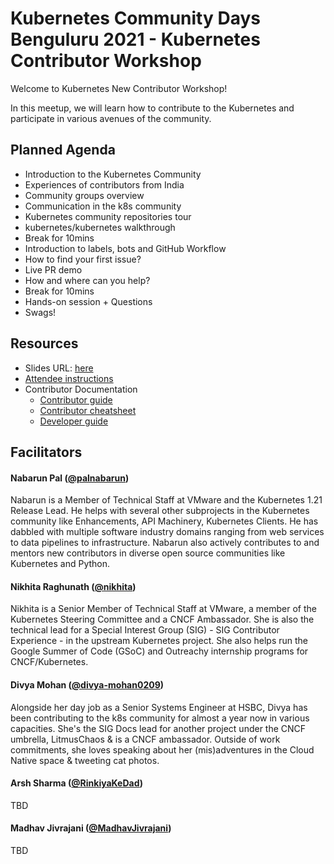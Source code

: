 # Kubernetes Community Days Benguluru 2021 - Kubernetes Contributor Workshop

Welcome to Kubernetes New Contributor Workshop!

In this meetup, we will learn how to contribute to the Kubernetes and participate in various avenues of the community.

## Planned Agenda

- Introduction to the Kubernetes Community
- Experiences of contributors from India
- Community groups overview
- Communication in the k8s community
- Kubernetes community repositories tour
- kubernetes/kubernetes walkthrough
- Break for 10mins
- Introduction to labels, bots and GitHub Workflow
- How to find your first issue?
- Live PR demo
- How and where can you help?
- Break for 10mins
- Hands-on session + Questions
- Swags!

## Resources

- Slides URL: [here](http://bit.ly/kcdblr-contrib-workshop)
- [Attendee instructions](attendee-instructions.md)
- Contributor Documentation
  - [Contributor guide](https://www.kubernetes.dev/docs/guide/)
  - [Contributor cheatsheet](https://www.kubernetes.dev/docs/contributor-cheatsheet/)
  - [Developer guide](https://github.com/kubernetes/community/tree/master/contributors/devel)

## Facilitators

#### Nabarun Pal (**[@palnabarun](https://github.com/palnabarun)**)

Nabarun is a Member of Technical Staff at VMware and the Kubernetes 1.21 Release Lead. He helps with several other subprojects in the Kubernetes community like Enhancements, API Machinery, Kubernetes Clients. He has dabbled with multiple software industry domains ranging from web services to data pipelines to infrastructure. Nabarun also actively contributes to and mentors new contributors in diverse open source communities like Kubernetes and Python.

#### Nikhita Raghunath (**[@nikhita](https://github.com/nikhita)**)

Nikhita is a Senior Member of Technical Staff at VMware, a member of the Kubernetes Steering Committee and a CNCF Ambassador. She is also the technical lead for a Special Interest Group (SIG) - SIG Contributor Experience - in the upstream Kubernetes project. She also helps run the Google Summer of Code (GSoC) and Outreachy internship programs for CNCF/Kubernetes.

#### Divya Mohan (**[@divya-mohan0209](https://github.com/divya-mohan0209)**)

Alongside her day job as a Senior Systems Engineer at HSBC, Divya has been contributing to the k8s community for almost a year now in various capacities. She's the SIG Docs lead for another project under the CNCF umbrella, LitmusChaos & is a CNCF ambassador. Outside of work commitments, she loves speaking about her (mis)adventures in the Cloud Native space & tweeting cat photos.

#### Arsh Sharma (**[@RinkiyaKeDad](https://github.com/RinkiyaKeDad/)**)

TBD

#### Madhav Jivrajani (**[@MadhavJivrajani](https://github.com/MadhavJivrajani)**)

TBD

